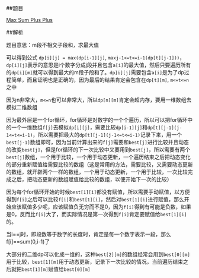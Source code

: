 ##题目

[Max Sum Plus Plus](http://acm.hdu.edu.cn/showproblem.php?pid=1024)

##解析

题目意思：m段不相交子段和，求最大值

可以得到公式 `dp[i][j] = max(dp[i-1][j]`, `maxj-1<=t<=i-1(dp[t][j-1]))`，`dp[i][j]`表示的意思是i个数字分成j段并且包含`a[i]`的最大值，然后只要遍历所有的`dp[i][m]`就可以得到最大的m段子段和了。`dp]i][j]`需要包含`a[i]`是为了dp过程简单，而且证明也是正确的，因为最后的结果肯定会包含在`dp[t][m]`, `m<=t<=n`之中
 
因为n非常大，`m<=n`也可以非常大，所以`dp[n][m]`肯定会超内存，要用一维数组去模拟二维数组

因为最外层是一个for循环，for循环是对数字的一个个遍历，所以可以把for循环中的一个一维数组`f[j]`去模拟`dp[i][j]`，需要比较`dp[i-1][j]`和`dp[t][j-1](j-1<=t<=i-1)`，所以需要把最大的`dp[t][j-1](j-1<=t<=i-1)`记录下来，用一个`best[j-1]`数组即可，因为当前计算出来的`f[j]`需要和`best[j]`进行比较并且动态的改变`best[j]`，但是for循环的下一次比较中又要用到`best[j]`，所以需要有两个`best[j]`数组，一个用于比较，一个用于动态更新，一个遍历结束之后把动态变化的部分重新赋值给需要比较的数组（这是常用的方法，需要比较，又需要动态更新的数组，就开辟两个一样的数组，一个用于动态更新，一个用于比较，一次比较完成之后，把动态更新的数组赋值给比较的数组，以便开始下一次的比较）
 
因为每个for循环开始的时候`best[1][i]`都没有赋值，所以需要手动赋值，以方便得到`f[i]`之后可以比较`f[i]`和`best[1][i]`，然后对`best[1][i]`进行赋值，那么开始应该赋值多少呢，应该赋值负无穷而不是0，因为`f[i]`得到有可能是负数，如果是0，反而比`f[i]`大了，而实际情况是第一次得到`f[i]`肯定要赋值给`best[1][i]`的。

当i==j时，即段数等于数字的长度时，肯定是每一个数字表示一段，那么f[i]==sum(0,i-1)了

大部分的二维dp可以化成一维的，这种`best[2][m]`的数组经常会用到`best[0][m]`用于比较，`best[1][m]`用于动态更新，记录下一次比较的情况，当前遍历结束之后就把`best[1][m]`赋值给`best[0][m]`
